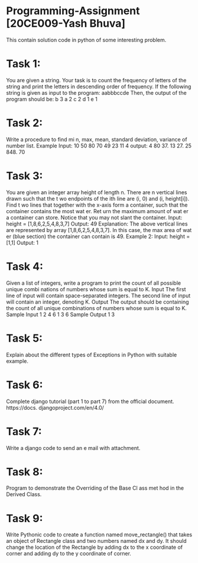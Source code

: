 # Programming-Assignment [20CE009-Yash Bhuva]
This contain solution code in python of some interesting problem.

# Task 1: 
You are given a string. Your task is to count the frequency of letters of the string and print the letters in descending order of frequency. If the following   string is given as input to the program: aabbbccde 
Then, the output of the program should be: 
b 3 
a 2 
c 2 
d 1 
e 1

# Task 2:
Write a procedure to find mi n, max, mean, standard deviation, variance of number list. 
Example Input: 10 50 80 70 49 23 11 4 
output: 4 80 37. 13 27. 25 848. 70

# Task 3:
You are given an integer array height of length n. There are n vertical lines drawn such that the t wo endpoints of the ith line are (i, 0) and (i, height[i]). Find t wo lines that together with the x-axis form a container, such that the container contains the most wat er. Ret urn the maximum amount of wat er a container can store. Notice that you may not slant the container. 
Input: height = [1,8,6,2,5,4,8,3,7] 
Output: 49 
Explanation: The above vertical lines are represented by array [1,8,6,2,5,4,8,3,7]. In this case, the max area of wat er (blue section) the container can contain is 49.
Example 2: Input: height = [1,1] 
Output: 1

# Task 4:
Given a list of integers, write a program to print the count of all possible unique combi nations of numbers whose sum is equal to K. Input The first line of input will contain space-separated integers. The second line of input will contain an integer, denoting K. Output The output should be containing the count of all unique combinations of numbers whose sum is equal to K.
Sample Input 1 
2 4 6 1 3 
6
Sample Output 1 
3

# Task 5:
Explain about the different types of Exceptions in Python with suitable example.

# Task 6:
Complete django tutorial (part 1 to part 7) from the official document. 
https://docs. djangoproject.com/en/4.0/

# Task 7:
Write a django code to send an e mail with attachment.

# Task 8:
Program to demonstrate the Overriding of the Base Cl ass met hod in the Derived Class.

# Task 9:
Write Pythonic code to create a function named move_rectangle() that takes an object of Rectangle class and two numbers named dx and dy. It should change the location of the Rectangle by adding dx to the x coordinate of corner and adding dy to the y coordinate of corner.
